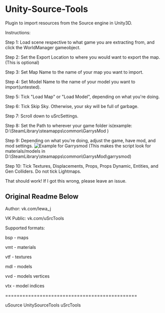 # Unity-Source-Tools
Plugin to import resources from the Source engine in Unity3D.

Instructions:

  Step 1: Load scene respective to what game you are extracting from, and click the WorldManager gameobject.

  Step 2: Set the Export Location to where you would want to export the map.(This is optional)

  Step 3: Set Map Name to the name of your map you want to import.

  Step 4: Set Model Name to the name of your model you want to import(untested).

  Step 5: Tick "Load Map" or "Load Model", depending on what you're doing.

  Step 6: Tick Skip Sky. Otherwise, your sky will be full of garbage.

  Step 7: Scroll down to uSrcSettings.

  Step 8: Set the Path to wherever your game folder is(example: D:\SteamLibrary\steamapps\common\GarrysMod )

  Step 9: Depending on what you're doing, adjust the game, have mod, and mod settings. ![Example for Garrysmod](https://i.imgur.com/H4dKv2z.png) (This makes the script look for materials/models in D:\SteamLibrary\steamapps\common\GarrysMod\garrysmod)

  Step 10: Tick Textures, Displacements, Props, Props Dynamic, Entities, and Gen Colliders. Do not tick Lightmaps.

That should work! If I got this wrong, please leave an issue.

## Original Readme Below

Author: vk.com/lewa_j

VK Public: vk.com/uSrcTools


Supported formats:

bsp - maps

vmt - materials

vtf - textures

mdl - models

vvd - models vertices

vtx - model indices


==============================================

uSource
UnitySourceTools
uSrcTools
